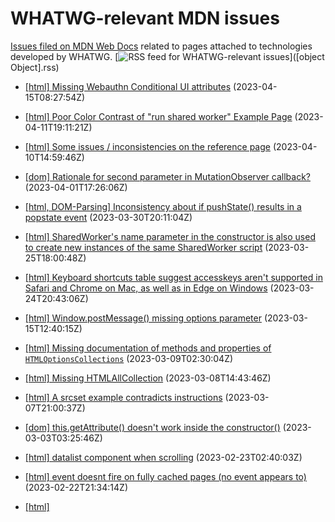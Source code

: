 # WHATWG-relevant MDN issues

[Issues filed on MDN Web Docs](https://github.com/mdn/content/issues) related to pages attached to technologies developed by WHATWG. [![RSS feed for WHATWG-relevant issues](https://www.w3.org/QA/2007/04/feed_icon)]([object Object].rss)

* [[html] Missing Webauthn Conditional UI attributes](https://github.com/mdn/content/issues/26227) (2023-04-15T08:27:54Z)
  
* [[html] Poor Color Contrast of "run shared worker" Example Page](https://github.com/mdn/content/issues/26130) (2023-04-11T19:11:21Z)
  
* [[html] Some issues / inconsistencies on the <tr> reference page](https://github.com/mdn/content/issues/26088) (2023-04-10T14:59:46Z)
  
* [[dom] Rationale for second parameter in MutationObserver callback?](https://github.com/mdn/content/issues/25839) (2023-04-01T17:26:06Z)
  
* [[html, DOM-Parsing] Inconsistency about if pushState() results in a popstate event](https://github.com/mdn/content/issues/25785) (2023-03-30T20:11:04Z)
  
* [[html] SharedWorker's name parameter in the constructor is also used to create new instances of the same SharedWorker script](https://github.com/mdn/content/issues/25636) (2023-03-25T18:00:48Z)
  
* [[html] Keyboard shortcuts table suggest accesskeys aren't supported in Safari and Chrome on Mac, as well as in Edge on Windows](https://github.com/mdn/content/issues/25608) (2023-03-24T20:43:06Z)
  
* [[html] Window.postMessage() missing options parameter](https://github.com/mdn/content/issues/25342) (2023-03-15T12:40:15Z)
  
* [[html] Missing documentation of methods and properties of `HTMLOptionsCollections`](https://github.com/mdn/content/issues/25190) (2023-03-09T02:30:04Z)
  
* [[html] Missing HTMLAllCollection](https://github.com/mdn/content/issues/25178) (2023-03-08T14:43:46Z)
  
* [[html] A srcset example contradicts instructions](https://github.com/mdn/content/issues/25150) (2023-03-07T21:00:37Z)
  
* [[dom] this.getAttribute() doesn't work inside the constructor()](https://github.com/mdn/content/issues/25028) (2023-03-03T03:25:46Z)
  
* [[html] datalist component when scrolling](https://github.com/mdn/content/issues/24774) (2023-02-23T02:40:03Z)
  
* [[html] event doesnt fire on fully cached pages (no event appears to)](https://github.com/mdn/content/issues/24770) (2023-02-22T21:34:14Z)
  
* [[html] <script type=module async> explanation incorrectly says it defers](https://github.com/mdn/content/issues/24754) (2023-02-22T14:21:24Z)
  
* [[fetch] Can't get the example to work.](https://github.com/mdn/content/issues/24728) (2023-02-22T05:29:58Z)
  
* [[dom] Need to update lookupNamespaceURI() and createNSResolver()](https://github.com/mdn/content/issues/24724) (2023-02-22T02:32:44Z)
  
* [[fetch] `Response.text()` can throw a `TypeError`](https://github.com/mdn/content/issues/24466) (2023-02-15T16:35:17Z)
  
* [[fetch] Spec update: `response.body` now returns readable byte stream](https://github.com/mdn/content/issues/24453) (2023-02-15T10:53:31Z)
  
* [[html] Window.localStorage documentation should include an example of using JSON.stringify and JSON.parse to store and retrieve (serialize and deserialize) objects](https://github.com/mdn/content/issues/24356) (2023-02-11T19:39:14Z)
  
* [[html, CSP3] Clarify the sandbox directive use in Content-Security-Policy-Report-Only](https://github.com/mdn/content/issues/24318) (2023-02-10T14:49:54Z)
  
* [[dom] addEventListener - which browsers/events default to passive](https://github.com/mdn/content/issues/24181) (2023-02-05T18:59:51Z)
  
* [[html] `a`, `b`, `c` and `d` in setTransform have an incorrect explanation](https://github.com/mdn/content/issues/24165) (2023-02-04T12:35:47Z)
  
* [[html] “Layout and the containing block”: Block container inserted into article but never defined](https://github.com/mdn/content/issues/23972) (2023-01-29T20:30:11Z)
  
* [[xhr] xhr.abort is inaccurate](https://github.com/mdn/content/issues/23961) (2023-01-29T01:52:09Z)
  
* [[html] autofocus on dialog page](https://github.com/mdn/content/issues/23915) (2023-01-26T19:55:03Z)
  
* [[html] beforeunload event guide references custom event.returnValue, but that is deprecated](https://github.com/mdn/content/issues/23837) (2023-01-23T14:01:02Z)
  
* [[console] console.timeLog() acceps multiple parameters](https://github.com/mdn/content/issues/23806) (2023-01-21T22:19:13Z)
  
* [[html] Inconsistencies in character length definition.](https://github.com/mdn/content/issues/23783) (2023-01-20T02:56:19Z)
  
* [[dom] Missing NodeFilter.FILTER_SKIP description](https://github.com/mdn/content/issues/23728) (2023-01-17T19:26:34Z)
  
* [[dom] Example code has confusing elements](https://github.com/mdn/content/issues/23658) (2023-01-15T06:46:02Z)
  
* [[html] In the example, isn't the requestAnimationFrame always called more than once if once queued were fired within a single frame?](https://github.com/mdn/content/issues/23635) (2023-01-14T14:28:24Z)
  
* [[html] Add documentation of sms: anchor links](https://github.com/mdn/content/issues/23526) (2023-01-10T21:14:40Z)
  
* [[streams] ReadableStream example mixes creation and consumption](https://github.com/mdn/content/issues/23299) (2023-01-01T13:20:04Z)
  
* [[html] Add a reference to to the load (et al) events on HTMLScriptElement.](https://github.com/mdn/content/issues/23287) (2022-12-31T01:28:40Z)
  
* [[dom] Clarifying scope in event listener definition and execution](https://github.com/mdn/content/issues/23253) (2022-12-29T07:11:31Z)
  
* [[html] Window.opener clarification of cross-origin behavior](https://github.com/mdn/content/issues/23204) (2022-12-26T23:45:01Z)
  
* [[html] Using requestAnimationFrame with async DOM updating](https://github.com/mdn/content/issues/23197) (2022-12-26T11:40:49Z)
  
* [[console] console.group() needs examples illustrating the use of the label parameter](https://github.com/mdn/content/issues/22972) (2022-12-15T05:21:11Z)
  
* [[html] Suggestion to add accessibility section to the MDN article for the “datalist” element](https://github.com/mdn/content/issues/22958) (2022-12-14T17:14:03Z)
  
* [[fetch] "the request's destination. This is a string indicating the type of content being requested."](https://github.com/mdn/content/issues/22955) (2022-12-14T16:29:26Z)
  
* [[html] document-domain feature policy is being removed](https://github.com/mdn/content/issues/22732) (2022-12-05T04:44:41Z)
  
* [[html] Example custom select is not available on the keychain](https://github.com/mdn/content/issues/22513) (2022-11-24T13:16:19Z)
  
* [[html] Closing dialog with Escape key](https://github.com/mdn/content/issues/22430) (2022-11-20T20:23:05Z)
  
* [[html] dataset is also available on SVGElement](https://github.com/mdn/content/issues/22352) (2022-11-16T20:40:40Z)
  
* [[html, uievents] Document.activeElement : The lack of HTMLAnchorElement and macOS on a case by case basis](https://github.com/mdn/content/issues/22338) (2022-11-16T13:47:01Z)
  
* [[html] Document HTMLInputElement's (type=file) cancel event](https://github.com/mdn/content/issues/22157) (2022-11-08T13:02:34Z)
  
* [[html] contenteditable missing some allowed values description](https://github.com/mdn/content/issues/22048) (2022-11-04T06:39:50Z)
  
* [[html] http(s) scheme for WebSocket gives an error anyway](https://github.com/mdn/content/issues/21978) (2022-11-01T12:37:18Z)
  
* [[html] Add documentation for <video posterloading=lazy>](https://github.com/mdn/content/issues/21912) (2022-10-28T12:20:13Z)
  
* [[html] Information missing for "hidden" <input>s](https://github.com/mdn/content/issues/21857) (2022-10-26T21:27:57Z)
  
* [[dom] document.implementation is outdated](https://github.com/mdn/content/issues/21834) (2022-10-25T22:41:52Z)
  
* [[fetch] Response.json static method is missing](https://github.com/mdn/content/issues/21550) (2022-10-14T12:40:47Z)
  
* [[dom] api.Element.replaceWith - Misleading details and prototype](https://github.com/mdn/content/issues/21497) (2022-10-11T19:50:51Z)
  
* [[html] Slider controls example could use value instead of textContent](https://github.com/mdn/content/issues/21318) (2022-10-06T03:08:45Z)
  
* [[html, css-transforms-2, css-transforms-1] The "non-replaced inline boxes" links to a non-existent anchor](https://github.com/mdn/content/issues/20854) (2022-09-18T09:20:10Z)
  
* [[html, dom] Deprecated headline is shown without further information.](https://github.com/mdn/content/issues/20730) (2022-09-14T18:18:13Z)
  
* [[html] RadioNodeList.value example does not support fieldset](https://github.com/mdn/content/issues/20588) (2022-09-12T11:06:34Z)
  
* [[html] “autcomplete" attribute article: Add explanation that one can use sections in the attribute and identify billing and shipping addresses](https://github.com/mdn/content/issues/20180) (2022-08-31T18:05:30Z)
  
* [[html, cssom-view-1] [GEH] The scroll event isn't referenced as firing on Window anymore](https://github.com/mdn/content/issues/19699) (2022-08-18T11:52:38Z)
  
* [[html] spellcheck attribute example does not work](https://github.com/mdn/content/issues/19285) (2022-08-08T12:02:51Z)
  
* [[html] Incorrect information on 'DomContentLoaded_event' page](https://github.com/mdn/content/issues/19269) (2022-08-08T03:59:52Z)
  
* [[html] Need more info on 'permitted parents'](https://github.com/mdn/content/issues/18609) (2022-07-21T19:29:05Z)
  
* [[html] Missing info of copying sessionStorage on creating new context](https://github.com/mdn/content/issues/18323) (2022-07-13T16:09:36Z)
  
* [[html] WebSocket: message event properties need more explanation](https://github.com/mdn/content/issues/18021) (2022-07-06T06:26:11Z)
  
* [[fetch] Incorrect or outdated information at fetch() and Fetch API pages](https://github.com/mdn/content/issues/17115) (2022-06-08T21:48:36Z)
  
* [[html] Content suggestion: Sort CSS Properties by category in the sidebar](https://github.com/mdn/content/issues/15844) (2022-05-10T04:08:28Z)
  
* [[html] HTMLTableCellElement missing property pages](https://github.com/mdn/content/issues/15631) (2022-05-03T03:28:19Z)
  
* [[html, gamepad] Double checking the gamepad docs are correct](https://github.com/mdn/content/issues/14874) (2022-04-11T03:02:09Z)
  
* [[html] All the BCD table links are broken on the HTMLBodyElement page](https://github.com/mdn/content/issues/14865) (2022-04-10T14:35:48Z)
  
* [[html] "HTMLElement.dir": Misleading info about how the value is determined](https://github.com/mdn/content/issues/14484) (2022-03-30T22:18:42Z)
  
* [[html] Clarify "Permitted parents: any element that accepts metadata content"](https://github.com/mdn/content/issues/14398) (2022-03-28T12:11:28Z)
  
* [[xhr] Issue with "FormData()": type=submit inputs not included](https://github.com/mdn/content/issues/14305) (2022-03-25T16:56:07Z)
  
* [[fullscreen] Using F11 to enter fullscreen mode doesn’t set fullscreenElement (it remains null) and document.exitFullscreen() doesn’t work](https://github.com/mdn/content/issues/13674) (2022-03-09T00:38:35Z)
  
* [[html] Conflicting descriptions of whether Firefox respects the “autocomplete” attribute, specifically for <input type="checkbox">](https://github.com/mdn/content/issues/13502) (2022-03-04T16:37:28Z)
  
* [[fetch] Issue with "Response.json()": Possible exceptions not documented](https://github.com/mdn/content/issues/13208) (2022-02-22T13:11:28Z)
  
* [[fetch] Content bug: Inaccurate explanation on request credentials](https://github.com/mdn/content/issues/13063) (2022-02-17T09:18:12Z)
  
* [[fetch] Issue with "Response.error()": Example missing](https://github.com/mdn/content/issues/12852) (2022-02-09T07:32:59Z)
  
* [[dom] Issue with "MutationObserver.observe()": links to nonexistent “Monitoring attribute values” section on MutationObserver](https://github.com/mdn/content/issues/12741) (2022-02-04T23:09:33Z)
  
* [[html] Issue with "<iframe>: The Inline Frame element": document browser behaviour for onload and onerror events.](https://github.com/mdn/content/issues/12477) (2022-01-28T14:05:20Z)
  
* [[dom] Issue with "AbortController": (missing info on behavior of .text() or .json() or other body promise)](https://github.com/mdn/content/issues/12387) (2022-01-24T16:10:11Z)
  
* [[html] Issue with "DragEvent.dataTransfer": Clarify that `dataTransfer` can be null.](https://github.com/mdn/content/issues/11670) (2022-01-02T15:10:06Z)
  
* [[html] Issue with "CustomElementRegistry.define()": Documentation needs more concise text and examples.](https://github.com/mdn/content/issues/11225) (2021-12-15T05:03:59Z)
  
* [[dom] Issue with "Event.timeStamp": information in the Value section seems to contradict the output values in the Reduced time precision](https://github.com/mdn/content/issues/10839) (2021-11-28T19:13:34Z)
  
* [[html] Issue with "resize event": the logged height does not change when changing the height of the browser window](https://github.com/mdn/content/issues/10683) (2021-11-21T22:37:44Z)
  
* [[html] Issue with "HTMLFormElement: submit event": Bubbles description is confusing](https://github.com/mdn/content/issues/10069) (2021-10-25T05:37:18Z)
  
* [[html, uievents] Replace hand-written compat sections with BCD tables](https://github.com/mdn/content/issues/9972) (2021-10-21T07:40:45Z)
  
* [[html] Issue with "Document: drop event": Mention that drop won't fire unless you preventDefault in dragover](https://github.com/mdn/content/issues/9796) (2021-10-14T10:16:25Z)
  
* [[dom] Issue with "Document.getElementById()": link to xml:id doesn't include expected source snippet](https://github.com/mdn/content/issues/9777) (2021-10-13T19:50:56Z)
  
* [[html] HTMLElement: the input event requires a user to initiate changing the value of a form control](https://github.com/mdn/content/issues/9548) (2021-10-04T04:10:01Z)
  
* [[html] Issue with "<canvas>: The Graphics Canvas element": Firefox area limit incorrect](https://github.com/mdn/content/issues/9379) (2021-09-30T16:32:42Z)
  
* [[html] Content suggestion: WebSocket.readyState enum properties WebSocket.OPEN, WebSocket.CLOSING, etc](https://github.com/mdn/content/issues/9156) (2021-09-21T22:32:24Z)
  
* [[html] Content suggestion: Add one-liner to former WindowOrWorkerGlobalScope methods](https://github.com/mdn/content/issues/8979) (2021-09-16T10:44:51Z)
  
* [[notifications, cssom-view-1, service-workers-1, dom, pointerevents3] Better naming of pages](https://github.com/mdn/content/issues/8977) (2021-09-16T10:09:38Z)
  
* [[html] Issue with "Location": does not mention IDN domain names at all](https://github.com/mdn/content/issues/8895) (2021-09-13T22:55:17Z)
  
* [[html] Issue with "WorkerGlobalScope.importScripts()": (confucing description of parameters)](https://github.com/mdn/content/issues/7652) (2021-08-06T09:26:25Z)
  
* [[xhr] Issue with "FormData()": missing formdata event documentation](https://github.com/mdn/content/issues/7613) (2021-08-05T12:02:00Z)
  
* [[html, cssom-view-1, dom, WebIDL-1, FileAPI, uievents, pointerlock-2] Remove alert() from live samples](https://github.com/mdn/content/issues/7566) (2021-08-03T21:17:44Z)
  
* [[html] Issue with "<form>": describe running javascript on submit: `onsubmit` and javascript pseudo-protocol](https://github.com/mdn/content/issues/7142) (2021-07-21T22:09:52Z)
  
* [[html] RadioNodeList - Missing an example](https://github.com/mdn/content/issues/11476) (2021-07-21T11:30:00Z)
  
* [[html, web-locks] Avoiding duplication/confusion between Location+WorkerLocation and Navigator+WorkerNavigator](https://github.com/mdn/content/issues/6856) (2021-07-13T13:35:32Z)
  
* [[html] CustomElementRegistry needs updating](https://github.com/mdn/content/issues/6617) (2021-07-06T07:29:36Z)
  
* [[console] Issue with "console", how does number formatting work? Number formatting doesn't work on Chrome.](https://github.com/mdn/content/issues/6614) (2021-07-06T06:31:49Z)
  
* [[html] Issue with "clearTimeout()": Can failure be detected?](https://github.com/mdn/content/issues/5553) (2021-06-01T19:35:39Z)
  
* [[html, selectors-4] :target doesn't work within shadow roots](https://github.com/mdn/content/issues/4604) (2021-04-29T19:29:23Z)
  
* [[orientation-event, compat] Content bug: Improve device/screen orientation event doc](https://github.com/mdn/content/issues/4400) (2021-04-23T02:57:45Z)
  
* [[notifications] Demo in Notification() constructor article causes error: “The Notification permission may only be requested from inside a short running user-generated event handler”](https://github.com/mdn/content/issues/2615) (2021-02-23T13:20:50Z)
  
* [[html] requestAnimationFrame is also available in Dedicated Workers](https://github.com/mdn/content/issues/1519) (2021-01-20T08:47:22Z)
  
* [[html] api.HTMLSelectElement - write page for 'autocomplete'](https://github.com/mdn/content/issues/2016) (2021-01-20T05:13:05Z)
  
